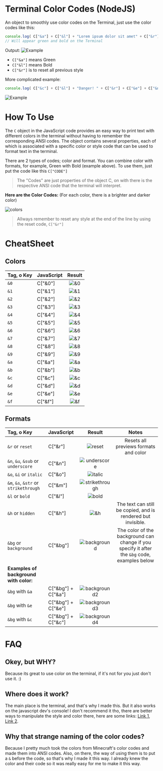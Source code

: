 # Terminal Color Codes (NodeJS)
An object to smoothly use color codes on the Terminal, just use the color codes like this:
```javascript
console.log( C["&a"] + C["&l"] + "Lorem ipsum dolor sit amet" + C["&r"] )
// Will appear green and bold on the Terminal
```
Output: ![Example][example]
- `C["&a"]` means Green
- `C["&l"]` means Bold
- `C["&r"]` is to reset all previous style

More complicated example:
```javascript
console.log( C["&c"] + C["&l"] + "Danger! " + C["&r"] + C["&e"] + C["&n"] + "Don't do that!" + C["&r"] + " " +C["&bg"] + C["&b"] + " Be careful "+ C["&r"] )
```
![Example][example complicated]

# How To Use


The `C` object in the JavaScript code provides an easy way to print text with different colors in the terminal without having to remember the corresponding ANSI codes. The object contains several properties, each of which is associated with a specific color or style code that can be used to format text in the terminal. 

There are 2 types of codes; color and format. You can combine color with formats, for example, Green with Bold (example above).
To use them, just put the code like this `C["CODE"]`
> The "Codes" are just properties of the object C, on with there is the respective ANSI code that the terminal will interpret.

**Here are the Color Codes:** (For each color, there is a brighter and darker color)

![colors][colors]
> Allways remember to reset any style at the end of the line by using the reset code, `C["&r"]` 

# CheatSheet



## Colors
| Tag, o Key | JavaScript  | Result 
| :--------- | :-------------  | :---: 
| `&0`        | C["&0"]   |  ![&0][lorem &0] 
| `&1`        | C["&1"]   |  ![&1][lorem &1] 
| `&2`        | C["&2"]   |  ![&2][lorem &2] 
| `&3`        | C["&3"]   |  ![&3][lorem &3] 
| `&4`        | C["&4"]   |  ![&4][lorem &4] 
| `&5`        | C["&5"]   |  ![&5][lorem &5] 
| `&6`        | C["&6"]   |  ![&6][lorem &6] 
| `&7`        | C["&7"]   |  ![&7][lorem &7] 
| `&8`        | C["&8"]   |  ![&8][lorem &8] 
| `&9`        | C["&9"]   |  ![&9][lorem &9] 
| `&a`        | C["&a"]   |  ![&a][lorem &a] 
| `&b`        | C["&b"]   |  ![&b][lorem &b] 
| `&c`        | C["&c"]   |  ![&c][lorem &c] 
| `&d`        | C["&d"]   |  ![&d][lorem &d] 
| `&e`        | C["&e"]   |  ![&e][lorem &e] 
| `&f`        | C["&f"]   |  ![&f][lorem &f] 

## Formats

| Tag, o Key                      | JavaScript  | Result                                  |  Notes      |
| :------------                   | :-------------  | :---:                                   | :---: 
| `&r` or `reset`                 | C["&r"]   |  ![reset][lorem reset]                        | Resets all previews formats and color
| `&n`, `&u`, `&sub` or `underscore`            | C["&n"]   |  ![underscore][lorem underscore]              | 
| `&o`, `&i` or `italic`          | C["&o"]   |  ![italic][lorem italic]                      | 
| `&m`, `&s`, `&str` or `strikethrough` | C["&m"]   |  ![strikethrough][lorem strikethrough]        | 
| `&l` or `bold`                  | C["&l"]   |  ![bold][lorem bold]                          | 
| `&h` or `hidden`                | C["&h"]   |  ![&h][lorem hidden]                          | The text can still be copied, and is rendered but invisible.
| `&bg` or `background`           | C["&bg"]  |  ![background][lorem background]              | The color of the background can change if you specify it after the `&bg` code, examples below
| **Examples of background with color:**  |
| `&bg` with `&a`                 | C["&bg"] + C["&a"]  |  ![background2][lorem background2]  | 
| `&bg` with `&e`                 | C["&bg"] + C["&e"]  |  ![background3][lorem background3]  | 
| `&bg` with `&c`                 | C["&bg"] + C["&c"]  |  ![background4][lorem background4]  | 


# FAQ
## Okey, but WHY?
Because its great to use color on the terminal, if it's not for you just don't use it. :)
## Where does it work?

The main place is the terminal, and that's why I made this. But it also works on the javascript dev's console! I don't recommend it tho, there are better ways to manipulate the style and color there, here are some links: [Link 1](https://stackoverflow.com/questions/7505623/colors-in-javascript-console "CSS on JS dev's console"), [Link 2](https://stackoverflow.com/questions/24828107/javascript-adding-style-to-the-text-of-console-log "CSS on JS dev's console").






## Why that strange naming of the color codes?
Because I pretty much took the colors from Minecraft's color codes and made them into ANSI codes. Also, on there, the way of using them is to put a `&` before the code, so that's why I made it this way. I already knew the color and their code so it was really easy for me to make it this way.

[colors]: https://i.imgur.com/8c0cIUx.png "Every color and his code"

[lorem &0]: https://i.imgur.com/S73Atnw.png "&0"
[lorem &1]: https://i.imgur.com/dX9QXd5.png "&1"
[lorem &2]: https://i.imgur.com/Ocheojw.png "&2"
[lorem &3]: https://i.imgur.com/jdIZiun.png "&3"
[lorem &4]: https://i.imgur.com/1bzqzNU.png "&4"
[lorem &5]: https://i.imgur.com/exsE5gH.png "&5"
[lorem &6]: https://i.imgur.com/Sb3z3ZL.png "&6"
[lorem &7]: https://i.imgur.com/FV3qqCF.png "&7"
[lorem &8]: https://i.imgur.com/0FibUC3.png "&8"
[lorem &9]: https://i.imgur.com/HrsXX1a.png "&9"

[lorem &a]: https://i.imgur.com/hc1eth0.png "&a"
[lorem &b]: https://i.imgur.com/2v4YaLc.png "&b"
[lorem &c]: https://i.imgur.com/w8Yu7jN.png "&c"
[lorem &d]: https://i.imgur.com/mkLP21D.png "&d"
[lorem &e]: https://i.imgur.com/xr4keeL.png "&e"
[lorem &f]: https://i.imgur.com/hbv9X2q.png "&f"

[lorem underscore]: https://i.imgur.com/AS4Tu5S.png "Underscore"
[lorem italic]: https://i.imgur.com/AhTlAnq.png "Italic"
[lorem strikethrough]: https://i.imgur.com/26Xkhr3.png "Strikethrough"
[lorem bold]: https://i.imgur.com/bIqxU7R.png "Bold"
[lorem reset]: https://i.imgur.com/oAikaz3.png "Reset"
[lorem hidden]: https://i.imgur.com/rZv6DjU.png "Hidden"
[lorem background]: https://i.imgur.com/wyOzqy6.png "Background"
[lorem background2]: https://i.imgur.com/Hp2HBzO.png "Background2"
[lorem background3]: https://i.imgur.com/rmqLNu9.png "Background3"
[lorem background4]: https://i.imgur.com/xRmpToc.png "Background4"
[example]: https://i.imgur.com/8oyKdnj.png "Example"
[example complicated]: https://i.imgur.com/m73Qnij.png "Example"

